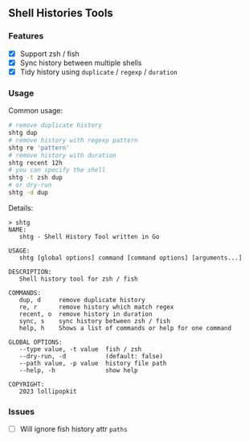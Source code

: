## Shell Histories Tools

### Features
- [x] Support zsh / fish
- [x] Sync history between multiple shells
- [x] Tidy history using `duplicate` / `regexp` / `duration`

### Usage
Common usage:
```bash
# remove duplicate history
shtg dup
# remove history with regexp pattern
shtg re 'pattern'
# remove history with duration
shtg recent 12h
# you can specify the shell
shtg -t zsh dup
# or dry-run
shtg -d dup
```

Details:
```
> shtg
NAME:
   shtg - Shell History Tool written in Go

USAGE:
   shtg [global options] command [command options] [arguments...]

DESCRIPTION:
   Shell history tool for zsh / fish

COMMANDS:
   dup, d     remove duplicate history
   re, r      remove history which match regex
   recent, o  remove history in duration
   sync, s    sync history between zsh / fish
   help, h    Shows a list of commands or help for one command

GLOBAL OPTIONS:
   --type value, -t value  fish / zsh
   --dry-run, -d           (default: false)
   --path value, -p value  history file path
   --help, -h              show help

COPYRIGHT:
   2023 lollipopkit
```

### Issues
- [ ] Will ignore fish history attr `paths`